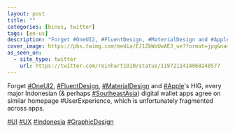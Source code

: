 ```yaml
---
layout: post
title: ""
categories: [binus, twitter]
tags: [en-us]
description: "Forget #OneUI2, #FluentDesign, #MaterialDesign and #Apple's HIG, every major Indonesian (& perhaps #SoutheastAsia) digital wallet apps agree on similar homepage #UserExperience, which is unfortunately fragmented across apps.<br><br>#UI #UX #Indonesia #GraphicDesign"
cover_image: https://pbs.twimg.com/media/EJ1ZbWoUwAEJ_ue?format=jpg&name=large
as_seen_on:
  - site_type: twitter
    url: https://twitter.com/reinhart1010/status/1197211414068248577
---
```


Forget [#OneUI2](https://twitter.com/hashtag/OneUI2), [#FluentDesign](https://twitter.com/hashtag/FluentDesign), [#MaterialDesign](https://twitter.com/hashtag/MaterialDesign) and [#Apple](https://twitter.com/hashtag/Apple)'s HIG, every major Indonesian (& perhaps [#SoutheastAsia](https://twitter.com/hashtag/SoutheastAsia)) digital wallet apps agree on similar homepage #UserExperience, which is unfortunately fragmented across apps.

[#UI](https://twitter.com/hashtag/UI) [#UX](https://twitter.com/hashtag/UX) [#Indonesia](https://twitter.com/hashtag/Indonesia) [#GraphicDesign](https://twitter.com/hashtag/GraphicDesign)